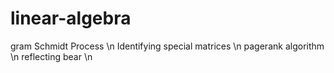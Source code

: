 # linear-algebra
gram Schmidt Process \n
Identifying special matrices \n
pagerank algorithm \n
reflecting bear \n
